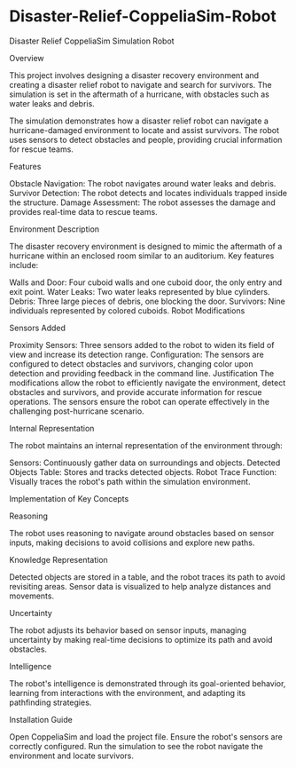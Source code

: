 # Disaster-Relief-CoppeliaSim-Robot
Disaster Relief CoppeliaSim Simulation Robot

Overview 

This project involves designing a disaster recovery environment and creating a disaster relief robot to navigate and search for survivors. The simulation is set in the aftermath of a hurricane, with obstacles such as water leaks and debris.

The simulation demonstrates how a disaster relief robot can navigate a hurricane-damaged environment to locate and assist survivors. The robot uses sensors to detect obstacles and people, providing crucial information for rescue teams.

Features

Obstacle Navigation: The robot navigates around water leaks and debris.
Survivor Detection: The robot detects and locates individuals trapped inside the structure.
Damage Assessment: The robot assesses the damage and provides real-time data to rescue teams.

Environment Description

The disaster recovery environment is designed to mimic the aftermath of a hurricane within an enclosed room similar to an auditorium. Key features include:

Walls and Door: Four cuboid walls and one cuboid door, the only entry and exit point.
Water Leaks: Two water leaks represented by blue cylinders.
Debris: Three large pieces of debris, one blocking the door.
Survivors: Nine individuals represented by colored cuboids.
Robot Modifications

Sensors Added

Proximity Sensors: Three sensors added to the robot to widen its field of view and increase its detection range.
Configuration: The sensors are configured to detect obstacles and survivors, changing color upon detection and providing feedback in the command line.
Justification
The modifications allow the robot to efficiently navigate the environment, detect obstacles and survivors, and provide accurate information for rescue operations. The sensors ensure the robot can operate effectively in the challenging post-hurricane scenario.

Internal Representation

The robot maintains an internal representation of the environment through:

Sensors: Continuously gather data on surroundings and objects.
Detected Objects Table: Stores and tracks detected objects.
Robot Trace Function: Visually traces the robot's path within the simulation environment.


Implementation of Key Concepts

Reasoning

The robot uses reasoning to navigate around obstacles based on sensor inputs, making decisions to avoid collisions and explore new paths.

Knowledge Representation

Detected objects are stored in a table, and the robot traces its path to avoid revisiting areas. Sensor data is visualized to help analyze distances and movements.

Uncertainty

The robot adjusts its behavior based on sensor inputs, managing uncertainty by making real-time decisions to optimize its path and avoid obstacles.

Intelligence

The robot's intelligence is demonstrated through its goal-oriented behavior, learning from interactions with the environment, and adapting its pathfinding strategies.

Installation Guide

Open CoppeliaSim and load the project file.
Ensure the robot's sensors are correctly configured.
Run the simulation to see the robot navigate the environment and locate survivors.
